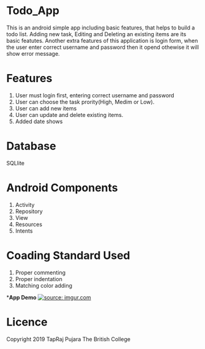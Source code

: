 # Todo_App
This is an android simple app including basic features, that helps to build a todo list. Adding new task, Editing and Deleting an existing items are its basic featutes. Another extra features of this application is login form, when the user enter correct username and password then it opend othewise it will show error message.

# Features
1. User must login first, entering correct username and password
2. User can choose the task prority(High, Medim or Low).
3. User can add new items
4. User can update and delete existing items.
5. Added date shows

# Database
SQLlite

# Android Components
1. Activity
2. Repository
3. View
4. Resources
5. Intents

# Coading Standard Used
1. Proper commenting
2. Proper indentation
3. Matching color adding

 ***App Demo**
<a href="https://imgur.com/jUyz8iH"><img src="https://i.imgur.com/jUyz8iH.gif" title="source: imgur.com" /></a>

# Licence
Copyright 2019 TapRaj Pujara The British College
